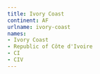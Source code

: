 ```yaml
---
title: Ivory Coast
continent: AF
urlname: ivory-coast
names:
- Ivory Coast
- Republic of Côte d'Ivoire
- CI
- CIV
---
```


